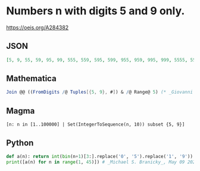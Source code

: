 # Numbers n with digits 5 and 9 only\.
https://oeis.org/A284382
## JSON
```JSON
[5, 9, 55, 59, 95, 99, 555, 559, 595, 599, 955, 959, 995, 999, 5555, 5559, 5595, 5599, 5955, 5959, 5995, 5999, 9555, 9559, 9595, 9599, 9955, 9959, 9995, 9999, 55555, 55559, 55595, 55599, 55955, 55959, 55995, 55999, 59555, 59559, 59595, 59599, 59955, 59959]
```
## Mathematica
```Mathematica
Join @@ ((FromDigits /@ Tuples[{5, 9}, #]) & /@ Range@ 5) (* _Giovanni Resta_, Mar 28 2017 *)
```
## Magma
```Magma
[n: n in [1..100000] | Set(IntegerToSequence(n, 10)) subset {5, 9}]
```
## Python
```Python
def a(n): return int(bin(n+1)[3:].replace('0', '5').replace('1', '9'))
print([a(n) for n in range(1, 45)]) # _Michael S. Branicky_, May 09 2021
```
